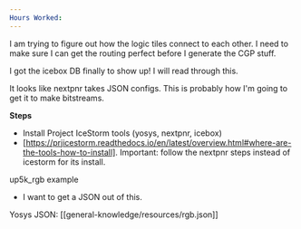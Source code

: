 ```yaml
---
Hours Worked:
---
```

I am trying to figure out how the logic tiles connect to each other. I need to make sure I can get the routing perfect before I generate the CGP stuff.

I got the icebox DB finally to show up! I will read through this.

It looks like nextpnr takes JSON configs. This is probably how I'm going to get it to make bitstreams.

**Steps**

- Install Project IceStorm tools (yosys, nextpnr, icebox)
- [https://prjicestorm.readthedocs.io/en/latest/overview.html#where-are-the-tools-how-to-install]. Important: follow the nextpnr steps instead of icestorm for its install.

up5k_rgb example
- I want to get a JSON out of this.

Yosys JSON: [[general-knowledge/resources/rgb.json]]